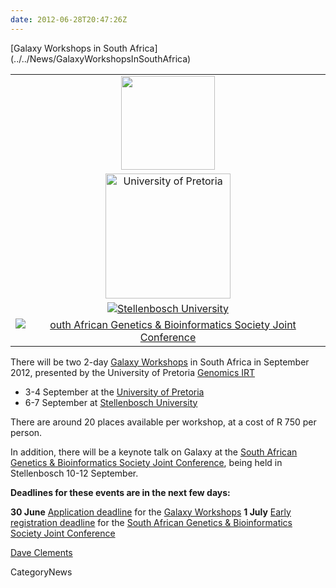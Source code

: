 ```yaml
---
date: 2012-06-28T20:47:26Z
---
```

<div class='newsItemHeader'>[Galaxy Workshops in South Africa](../../News/GalaxyWorkshopsInSouthAfrica)</div>
<div class='right'>
<table>
  <tr>
    <td style=" text-align: center; border: none;"> <img src='/SouthAfricaFlag.png' alt='' width="150" /> </td>
  </tr>
  <tr>
    <td style=" text-align: center; border: none;"> <a href='http://www.up.ac.za/'><img src='/Images/Logos/UPretoriaWide.png' alt='University of Pretoria' width="200" /></a> </td>
  </tr>
  <tr>
    <td style=" text-align: center; border: none;"> <a href='http://www.sun.ac.za/'><img src='/Images/Logos/StellenboschUWide.png' alt='Stellenbosch University'  /></a> </td>
  </tr>
  <tr>
    <td style=" text-align: center; border: none;"> <a href='http://genetics.cmc-uct.co.za/'><img src='/Images/Logos/SASBCB_SAGS.png' alt='outh African Genetics & Bioinformatics Society Joint Conference'  /></a> </td>
  </tr>
</table>

</div>

There will be two 2-day [Galaxy Workshops](http://genetics.cmc-uct.co.za/?page_id=79) in South Africa in September 2012, presented by the University of Pretoria [Genomics IRT](http://web.up.ac.za/default.asp?ipkCategoryID=17741) 

* 3-4 September at the [University of Pretoria](http://www.up.ac.za/)
* 6-7 September at [Stellenbosch University](http://www.sun.ac.za/)

There are around 20 places available per workshop, at a cost of R 750 per person.

In addition, there will be a keynote talk on Galaxy at the [South African Genetics & Bioinformatics Society Joint Conference](http://genetics.cmc-uct.co.za/), being held in Stellenbosch 10-12 September.  

**Deadlines for these events are in the next few days:**

 **30&nbsp;June**
  [Application deadline](http://ix.bi.up.ac.za:8086/#workshops) for the [Galaxy Workshops](http://genetics.cmc-uct.co.za/?page_id=79)
 **1 July**
  [Early registration deadline](http://genetics.cmc-uct.co.za/?page_id=7) for the [South African Genetics & Bioinformatics Society Joint Conference](http://genetics.cmc-uct.co.za/)

[Dave Clements](../../DaveClements)


CategoryNews
